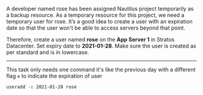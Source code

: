 A developer named rose has been assigned Nautilus project temporarily as a backup resource. As a temporary resource for this project, we need a temporary user for rose. It’s a good idea to create a user with an expiration date so that the user won't be able to access servers beyond that point.

Therefore, create a user named **rose** on the **App Server 1** in Stratos Datacenter. Set expiry date to **2021-01-28**. Make sure the user is created as per standard and is in lowercase.

---
This task only needs one command it's like the previous day with a different flag `e` to indicate the expiration of user
```bash
useradd -e 2021-01-28 rose
```